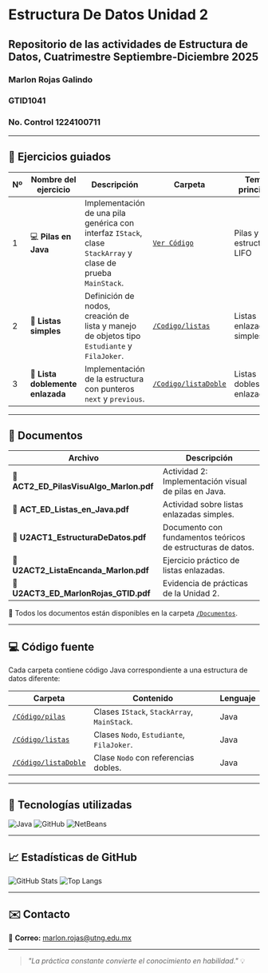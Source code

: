 # Estructura De Datos Unidad 2
## Repositorio de las actividades de Estructura de Datos, Cuatrimestre Septiembre-Diciembre 2025
### Marlon Rojas Galindo
### GTID1041
### No. Control 1224100711


---

## 🧩 Ejercicios guiados

| Nº | Nombre del ejercicio | Descripción | Carpeta | Tema principal |
|----|-----------------------|--------------|----------|----------------|
| 1 | 💻 **Pilas en Java** | Implementación de una pila genérica con interfaz `IStack`, clase `StackArray` y clase de prueba `MainStack`. | [`Ver Código`](Ejercicios-Guiados/Codigo/pilas) | Pilas y estructuras LIFO |
| 2 | 🔗 **Listas simples** | Definición de nodos, creación de lista y manejo de objetos tipo `Estudiante` y `FilaJoker`. | [`/Codigo/listas`](./Código/listas) | Listas enlazadas simples |
| 3 | 🔁 **Lista doblemente enlazada** | Implementación de la estructura con punteros `next` y `previous`. | [`/Codigo/listaDoble`](./Código/listaDoble) | Listas dobles enlazadas |

---

## 📄 Documentos

| Archivo | Descripción |
|----------|-------------|
| 📘 **ACT2_ED_PilasVisuAlgo_Marlon.pdf** | Actividad 2: Implementación visual de pilas en Java. |
| 📗 **ACT_ED_Listas_en_Java.pdf** | Actividad sobre listas enlazadas simples. |
| 📙 **U2ACT1_EstructuraDeDatos.pdf** | Documento con fundamentos teóricos de estructuras de datos. |
| 📕 **U2ACT2_ListaEncanda_Marlon.pdf** | Ejercicio práctico de listas enlazadas. |
| 📒 **U2ACT3_ED_MarlonRojas_GTID.pdf** | Evidencia de prácticas de la Unidad 2. |

📁 Todos los documentos están disponibles en la carpeta [`/Documentos`](./Documentos).

---

## 💻 Código fuente

Cada carpeta contiene código Java correspondiente a una estructura de datos diferente:

| Carpeta | Contenido | Lenguaje |
|----------|------------|----------|
| [`/Código/pilas`](./Código/pilas) | Clases `IStack`, `StackArray`, `MainStack`. | Java |
| [`/Código/listas`](./Código/listas) | Clases `Nodo`, `Estudiante`, `FilaJoker`. | Java |
| [`/Código/listaDoble`](./Código/listaDoble) | Clase `Nodo` con referencias dobles. | Java |

---

## 🧰 Tecnologías utilizadas

![Java](https://img.shields.io/badge/Java-%23ED8B00.svg?style=for-the-badge&logo=openjdk&logoColor=white)
![GitHub](https://img.shields.io/badge/GitHub-181717.svg?style=for-the-badge&logo=github&logoColor=white)
![NetBeans](https://img.shields.io/badge/Apache_NetBeans_IDE-1B6AC6?style=for-the-badge&logo=apache-netbeans-ide&logoColor=white)

---

## 📈 Estadísticas de GitHub

![GitHub Stats](https://github-readme-stats.vercel.app/api?username=TU_USUARIO&show_icons=true&theme=tokyonight)
![Top Langs](https://github-readme-stats.vercel.app/api/top-langs/?username=TU_USUARIO&layout=compact&theme=tokyonight)

---

## ✉️ Contacto

📧 **Correo:** marlon.rojas@utng.edu.mx  

---

> _"La práctica constante convierte el conocimiento en habilidad."_ 💡
